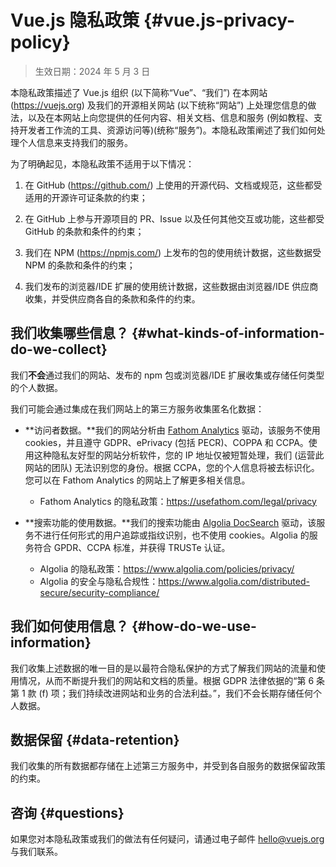 # Vue.js 隐私政策 {#vue.js-privacy-policy}

> 生效日期：2024 年 5 月 3 日

本隐私政策描述了 Vue.js 组织 (以下简称“Vue”、“我们”) 在本网站 (<https://vuejs.org>) 及我们的开源相关网站 (以下统称“网站”) 上处理您信息的做法，以及在本网站上向您提供的任何内容、相关文档、信息和服务 (例如教程、支持开发者工作流的工具、资源访问等)(统称“服务”)。本隐私政策阐述了我们如何处理个人信息来支持我们的服务。

为了明确起见，本隐私政策不适用于以下情况：

1. 在 GitHub (<https://github.com/>) 上使用的开源代码、文档或规范，这些都受适用的开源许可证条款的约束；

2. 在 GitHub 上参与开源项目的 PR、Issue 以及任何其他交互或功能，这些都受 GitHub 的条款和条件的约束；

3. 我们在 NPM (<https://npmjs.com/>) 上发布的包的使用统计数据，这些数据受 NPM 的条款和条件的约束；

4. 我们发布的浏览器/IDE 扩展的使用统计数据，这些数据由浏览器/IDE 供应商收集，并受供应商各自的条款和条件的约束。

## 我们收集哪些信息？ {#what-kinds-of-information-do-we-collect}

我们**不会**通过我们的网站、发布的 npm 包或浏览器/IDE 扩展收集或存储任何类型的个人数据。

我们可能会通过集成在我们网站上的第三方服务收集匿名化数据：

- **访问者数据。**我们的网站分析由 [Fathom Analytics](https://usefathom.com/) 驱动，该服务不使用 cookies，并且遵守 GDPR、ePrivacy (包括 PECR)、COPPA 和 CCPA。使用这种隐私友好型的网站分析软件，您的 IP 地址仅被短暂处理，我们 (运营此网站的团队) 无法识别您的身份。根据 CCPA，您的个人信息将被去标识化。您可以在 Fathom Analytics 的网站上了解更多相关信息。

  - Fathom Analytics 的隐私政策：<https://usefathom.com/legal/privacy>

- **搜索功能的使用数据。**我们的搜索功能由 [Algolia DocSearch](https://docsearch.algolia.com/) 驱动，该服务不进行任何形式的用户追踪或指纹识别，也不使用 cookies。Algolia 的服务符合 GPDR、CCPA 标准，并获得 TRUSTe 认证。

  - Algolia 的隐私政策：<https://www.algolia.com/policies/privacy/>
  - Algolia 的安全与隐私合规性：<https://www.algolia.com/distributed-secure/security-compliance/>

## 我们如何使用信息？ {#how-do-we-use-information}

我们收集上述数据的唯一目的是以最符合隐私保护的方式了解我们网站的流量和使用情况，从而不断提升我们的网站和文档的质量。根据 GDPR 法律依据的“第 6 条第 1 款 (f) 项；我们持续改进网站和业务的合法利益。”，我们不会长期存储任何个人数据。

## 数据保留 {#data-retention}

我们收集的所有数据都存储在上述第三方服务中，并受到各自服务的数据保留政策的约束。

## 咨询 {#questions}

如果您对本隐私政策或我们的做法有任何疑问，请通过电子邮件 <hello@vuejs.org> 与我们联系。
